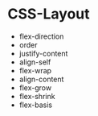# CSS-Layout

- flex-direction
- order
- justify-content
- align-self
- flex-wrap
- align-content
- flex-grow
- flex-shrink
- flex-basis